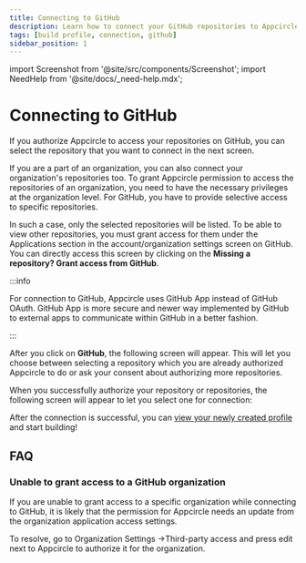```yaml
---
title: Connecting to GitHub
description: Learn how to connect your GitHub repositories to Appcircle
tags: [build profile, connection, github]
sidebar_position: 1
---
```


import Screenshot from '@site/src/components/Screenshot';
import NeedHelp from '@site/docs/\_need-help.mdx';

# Connecting to GitHub

If you authorize Appcircle to access your repositories on GitHub, you can select the repository that you want to connect in the next screen.

If you are a part of an organization, you can also connect your organization's repositories too. To grant Appcircle permission to access the repositories of an organization, you need to have the necessary privileges at the organization level. For GitHub, you have to provide selective access to specific repositories.

In such a case, only the selected repositories will be listed. To be able to view other repositories, you must grant access for them under the Applications section in the account/organization settings screen on GitHub. You can directly access this screen by clicking on the **Missing a repository? Grant access from GitHub**.

:::info

For connection to GitHub, Appcircle uses GitHub App instead of GitHub OAuth. GitHub App is more secure and newer way implemented by GitHub to external apps to communicate within GitHub in a better fashion.

:::

<Screenshot url='https://cdn.appcircle.io/docs/assets/main-connection.png' />

After you click on **GitHub**, the following screen will appear. This will let you choose between selecting a repository which you are already authorized Appcircle to do or ask your consent about authorizing more repositories.

<Screenshot url='https://cdn.appcircle.io/docs/assets/github-main.png' />

When you successfully authorize your repository or repositories, the following screen will appear to let you select one for connection:

<Screenshot url='https://cdn.appcircle.io/docs/assets/connect-repository-github.png' />

After the connection is successful, you can [view your newly created profile](/build/manage-the-connections/adding-a-build-profile/#view-the-newly-created-build-profile) and start building!

## FAQ

### Unable to grant access to a GitHub organization

If you are unable to grant access to a specific organization while connecting to GitHub, it is likely that the permission for Appcircle needs an update from the organization application access settings.

To resolve, go to Organization Settings ->Third-party access and press edit next to Appcircle to authorize it for the organization.

<NeedHelp />
